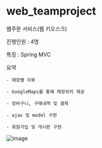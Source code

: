 # web_teamproject

웹주문 서비스(웹 키오스크)

진행인원 : 4명

특징 : Spring MVC

요약

    - 매장별 리뷰
    
    - GoogleMaps를 통해 매장위치 제공
    
    - 장바구니, 구매내역 및 결제
    
    - ajax 및 model 구현
    
    - 회원가입 및 게시판 구현
    
![image](https://user-images.githubusercontent.com/26050767/87267500-d6a58680-c502-11ea-850b-86c0b4f6c8c6.png)

    
